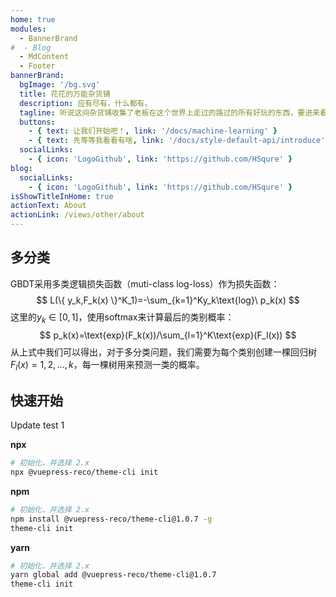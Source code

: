 ```yaml
---
home: true
modules:
  - BannerBrand
#  - Blog
  - MdContent
  - Footer
bannerBrand:
  bgImage: '/bg.svg'
  title: 花花的万能杂货铺
  description: 应有尽有，什么都有。
  tagline: 听说这间杂货铺收集了老板在这个世界上走过的路过的所有好玩的东西，要进来看看吗？
  buttons:
    - { text: 让我们开始吧！, link: '/docs/machine-learning' }
    - { text: 先等等我看看有啥, link: '/docs/style-default-api/introduce', type: 'plain' }
  socialLinks:
    - { icon: 'LogoGithub', link: 'https://github.com/HSqure' }
blog:
  socialLinks:
    - { icon: 'LogoGithub', link: 'https://github.com/HSqure' }
isShowTitleInHome: true
actionText: About
actionLink: /views/other/about
---
```

## 多分类

GBDT采用多类逻辑损失函数（muti-class log-loss）作为损失函数： 
$$
L(\{ y_k,F_k(x) \}^K_1)=-\sum_{k=1}^Ky_k\text{log}\ p_k(x)
$$
这里的$y_k\in [0,1]$，使用softmax来计算最后的类别概率：
$$
p_k(x)=\text{exp}(F_k(x))/\sum_{l=1}^K\text{exp}(F_l(x))
$$
从上式中我们可以得出，对于多分类问题，我们需要为每个类别创建一棵回归树$F_l(x) = 1, 2, ... , k$，每一棵树用来预测一类的概率。


## 快速开始

Update test 1

**npx**

```bash
# 初始化，并选择 2.x
npx @vuepress-reco/theme-cli init
```

**npm**

```bash
# 初始化，并选择 2.x
npm install @vuepress-reco/theme-cli@1.0.7 -g
theme-cli init
```

**yarn**

```bash
# 初始化，并选择 2.x
yarn global add @vuepress-reco/theme-cli@1.0.7
theme-cli init
```
